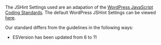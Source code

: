 The JSHint Settings used are an adapation of the [WordPress JavaScript Coding Standards](https://developer.wordpress.org/coding-standards/wordpress-coding-standards/javascript/). The default WordPress JSHint Settings can be viewed [here](https://develop.svn.wordpress.org/trunk/.jshintrc).  

Our standard differs from the guidelines in the following ways:  
- ESVersion has been updated from 6 to 11